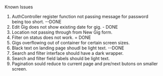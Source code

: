 ###

Known Issues

1. AuthController register function not passing message for password being too short. --DONE
2. Edit Gig does not show existing date for gig. - DONE
3. Location not passing through from New Gig form.
4. Filter on status does not work. = DONE
5. Gigs overflowing out of container for certain screen sizes.
6. Black text on landing page shoudl be light text. --DONE
7. Search and filter interface should have a dark wrapper.
8. Search and filter field labels should be light text.
9. Pagination sould reduce to current page and pre/next butons on smaller screen.
